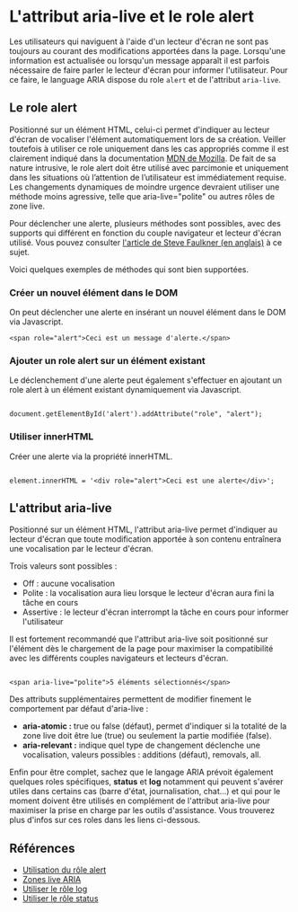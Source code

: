 # L'attribut aria-live et le role alert
  
<script>$(document).ready(function () {
    setBreadcrumb([
            {"label":"Articles techniques", "url":"techniques.html"},
            {"label":"L'attribut aria-live et le role alert"}
        ]);
});
</script>
  
Les utilisateurs qui naviguent à l'aide d'un lecteur d'écran ne sont pas toujours au courant des modifications apportées dans la page. Lorsqu'une information est actualisée ou lorsqu'un message apparaît il est parfois nécessaire de faire parler le lecteur d'écran pour informer l'utilisateur. Pour ce faire, le language ARIA dispose du role `alert` et de l'attribut `aria-live`.

## Le role alert

Positionné sur un élément HTML, celui-ci permet d'indiquer au lecteur d'écran de vocaliser l'élément automatiquement lors de sa création. Veiller toutefois à utiliser ce role uniquement dans les cas appropriés comme il est clairement indiqué dans la documentation [MDN de Mozilla](https://developer.mozilla.org/fr/docs/Accessibilit%C3%A9/ARIA/Techniques_ARIA/Utiliser_le_r%C3%B4le_alert). De fait de sa nature intrusive, le role alert doit être utilisé avec parcimonie et uniquement dans les situations où l’attention de l’utilisateur est immédiatement requise. Les changements dynamiques de moindre urgence devraient utiliser une méthode moins agressive, telle que aria-live="polite" ou autres rôles de zone live.

Pour déclencher une alerte, plusieurs méthodes sont possibles, avec des supports qui différent en fonction du couple navigateur et lecteur d'écran utilisé. Vous pouvez consulter [l'article de Steve Faulkner (en anglais)](https://developer.paciellogroup.com/blog/2017/04/aria-alert-support/) à ce sujet.

Voici quelques exemples de méthodes qui sont bien supportées.

### Créer un nouvel élément dans le DOM
On peut déclencher une alerte en insérant un nouvel élément dans le DOM via Javascript.

<pre><code class="html">&lt;span role="alert"&gt;Ceci est un message d'alerte.&lt;/span&gt;</code></pre>

### Ajouter un role alert sur un élément existant
Le déclenchement d'une alerte peut également s'effectuer en ajoutant un role alert à un élément existant dynamiquement via Javascript.

<pre><code class="js">
document.getElementById('alert').addAttribute("role", "alert");
</code></pre>

### Utiliser innerHTML

Créer une alerte via la propriété innerHTML.
<pre><code class="js">
element.innerHTML = '&lt;div role="alert"&gt;Ceci est une alerte&lt;/div&gt';
</code></pre>

## L'attribut aria-live

Positionné sur un élément HTML, l'attribut aria-live permet d'indiquer au lecteur d'écran que toute modification apportée à son contenu entraînera une vocalisation par le lecteur d'écran.  

Trois valeurs sont possibles : 
- Off : aucune vocalisation
- Polite : la vocalisation aura lieu lorsque le lecteur d'écran aura fini la tâche en cours
- Assertive : le lecteur d'écran interrompt la tâche en cours pour informer l'utilisateur

Il est fortement recommandé que l'attribut aria-live soit positionné sur l'élément dès le chargement de la page pour maximiser la compatibilité avec les différents couples navigateurs et lecteurs d'écran.

<pre><code class="html">
&lt;span aria-live="polite"&gt;5 éléments sélectionnés&lt/span&gt;
</code></pre>
  
Des attributs supplémentaires permettent de modifier finement le comportement par défaut d'aria-live :

- **aria-atomic :**  true ou false (défaut), permet d'indiquer si la totalité de la zone live doit être lue (true) ou seulement la partie modifiée (false).
- **aria-relevant :** indique quel type de changement déclenche une vocalisation, valeurs possibles : additions (défaut), removals, all.

Enfin pour être complet, sachez que le langage ARIA prévoit également quelques roles spécifiques, **status** et **log** notamment qui peuvent s'avérer utiles dans certains cas (barre d'état, journalisation, chat...) et qui pour le moment doivent être utilisés en complément de l'attribut aria-live pour maximiser la prise en charge par les outils d'assistance. Vous trouverez plus d'infos sur ces roles dans les liens ci-dessous.


## Références
- [Utilisation du rôle alert](https://developer.mozilla.org/fr/docs/Accessibilit%C3%A9/ARIA/Techniques_ARIA/Utiliser_le_role_alert)
- [Zones live ARIA](https://developer.mozilla.org/fr/docs/Accessibilit%C3%A9/ARIA/Zones_live_ARIA)
- [Utiliser le rôle log](https://developer.mozilla.org/fr/docs/Accessibilit%C3%A9/ARIA/Techniques_ARIA/Utiliser_le_role_log)
- [Utiliser le rôle status](https://developer.mozilla.org/fr/docs/Accessibilit%C3%A9/ARIA/Techniques_ARIA/Utiliser_le_role_status)

&nbsp;
    
<!--  This file is part of a11y-guidelines | Our vision of mobile & web accessibility guidelines and best practices, with valid/invalid examples.
 Copyright (C) 2016  Orange SA
 See the Creative Commons Legal Code Attribution-ShareAlike 3.0 Unported License for more details (LICENSE file). -->